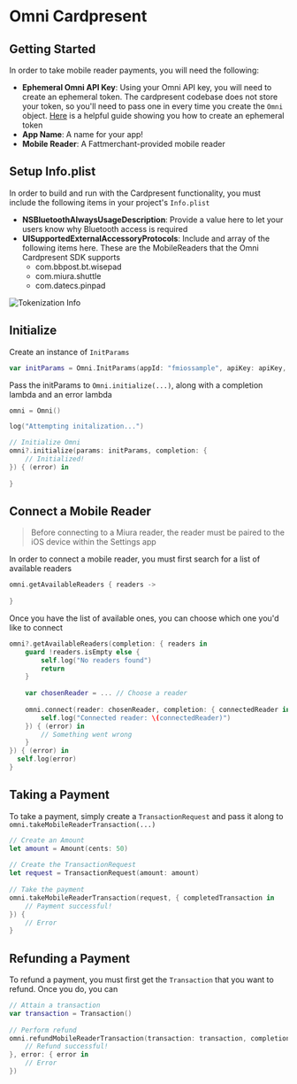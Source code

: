 # Omni Cardpresent



## <a name="getting-started">Getting Started</a>

In order to take mobile reader payments, you will need the following:

* **Ephemeral Omni API Key**: Using your Omni API key, you will need to create an ephemeral token. The cardpresent codebase does not store your token, so you'll need to pass one in every time you create the `Omni` object. [Here](https://fattmerchant.docs.apiary.io/#reference/0/authentication-tokens/generate-an-ephemeral-token) is a helpful guide showing you how to create an ephemeral token
* **App Name**: A name for your app!
* **Mobile Reader**: A Fattmerchant-provided mobile reader

## Setup Info.plist
In order to build and run with the Cardpresent functionality, you must include the following items in your project's `Info.plist`

* **NSBluetoothAlwaysUsageDescription**: Provide a value here to let your users know why Bluetooth access is required
* **UISupportedExternalAccessoryProtocols**: Include and array of the following items here. These are the MobileReaders that the Omni Cardpresent SDK supports
	* com.bbpost.bt.wisepad
	* com.miura.shuttle
	* com.datecs.pinpad

![Tokenization Info](https://raw.githubusercontent.com/fattmerchantorg/Fattmerchant-iOS-SDK/master/assets/images/cardpresent-info-plist.png)

## Initialize

Create an instance of `InitParams`

```swift
var initParams = Omni.InitParams(appId: "fmiossample", apiKey: apiKey, environment: Environment.DEV)
```

Pass the initParams to `Omni.initialize(...)`, along with a completion lambda and an error lambda

```swift
omni = Omni()

log("Attempting initalization...")

// Initialize Omni
omni?.initialize(params: initParams, completion: {
	// Initialized! 
}) { (error) in
	
}
```

## Connect a Mobile Reader
> Before connecting to a Miura reader, the reader must be paired to the iOS device within the Settings app


In order to connect a mobile reader, you must first search for a list of available readers

```swift
omni.getAvailableReaders { readers ->
	
}
```

Once you have the list of available ones, you can choose which one you'd like to connect

```swift
omni?.getAvailableReaders(completion: { readers in
	guard !readers.isEmpty else {
		self.log("No readers found")
		return
	}
	
	var chosenReader = ... // Choose a reader
	
	omni.connect(reader: chosenReader, completion: { connectedReader in
		self.log("Connected reader: \(connectedReader)")
	}) { (error) in
		// Something went wrong
	}	
}) { (error) in
  self.log(error)
}
```

## Taking a Payment
To take a payment, simply create a `TransactionRequest` and pass it along to `omni.takeMobileReaderTransaction(...)`

```swift
// Create an Amount
let amount = Amount(cents: 50)
    
// Create the TransactionRequest
let request = TransactionRequest(amount: amount)
    
// Take the payment
omni.takeMobileReaderTransaction(request, { completedTransaction in
    // Payment successful!
}) {
    // Error
}
```


## Refunding a Payment
To refund a payment, you must first get the `Transaction` that you want to refund. Once you do, you can 

```swift
// Attain a transaction
var transaction = Transaction()
    
// Perform refund
omni.refundMobileReaderTransaction(transaction: transaction, completion: { (refundedTransaction) in
	// Refund successful!
}, error: { error in
	// Error
})
```



